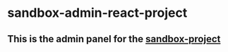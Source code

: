# sandbox-admin-react-project

## This is the admin panel for the [**sandbox-project**](https://github.com/Slava-cyber/sandbox-project)
